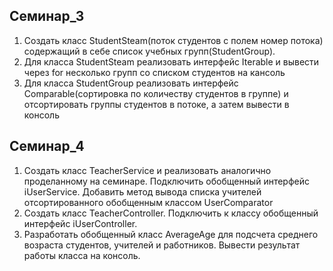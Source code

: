 ## Семинар_3

1) Создать класс StudentSteam(поток студентов с полем номер потока) содержащий в себе список учебных групп(StudentGroup).
2) Для класса StudentSteam реализовать интерфейс Iterable и вывести через for несколько групп со списком студентов на кансоль
3) Для класса StudentGroup реализовать интерфейс Comparable(сортировка по количеству студентов в группе) и отсортировать группы студентов в потоке, а затем вывести в консоль

## Семинар_4

1) Создать класс TeacherService и реализовать аналогично проделанному на семинаре. Подключить обобщенный интерфейс iUserService. Добавить метод вывода списка учителей отсортированного обобщенным классом UserComparator
2) Создать класс TeacherController. Подключить к классу обобщенный интерфейс iUserController.
3) Разработать обобщенный класс AverageAge для подсчета среднего возраста студентов, учителей и работников. Вывести результат работы класса на консоль.